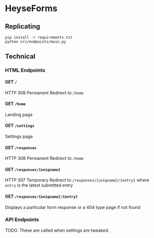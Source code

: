 # HeyseForms

## Replicating

```
pip install -r requirements.txt
python src/endpoints/main.py
```

## Technical

### HTML Endpoints

#### GET `/`

HTTP 308 Permanent Redirect to `/home`

#### GET `/home`

Landing page

#### GET `/settings`

Settings page

#### GET `/responses`

HTTP 308 Permanent Redirect to `/home`

#### GET `/responses/{uniqname}`

HTTP 307 Temporary Redirect to `/responses/{uniqname}/{entry}` where `entry` is the latest submitted entry

#### GET `/responses/{uniqname}/{entry}`

Displays a particular form response or a 404 type page if not found

### API Endpoints

TODO. These are called when settings are tweaked.
